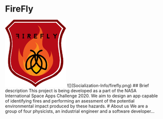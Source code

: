 # FireFly
<img src="Socialization-Info/firefly.png" width="200">
![](Socialization-Info/firefly.png)
## Brief description
This project is being developed as a part of the NASA International Space Apps Challenge 2020. We aim to design an app capable of identifying fires and performing an asessment of the potential environmental impact produced by these hazards.
# About us
We are a group of four physicists, an industrial engineer and a software developer...
